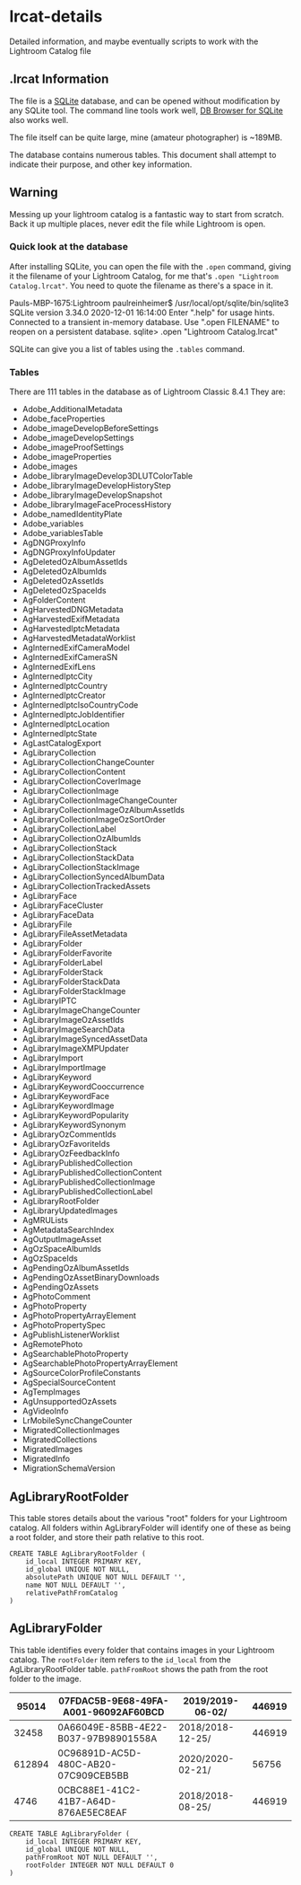 # lrcat-details
Detailed information, and maybe eventually scripts to work with the Lightroom Catalog file

## .lrcat Information

The file is a [SQLite](https://sqlite.org/index.html) database, and can be opened without modification by any SQLite tool. The command line tools work well, [DB Browser for SQLite](https://sqlitebrowser.org/) also works well. 

The file itself can be quite large, mine (amateur photographer) is ~189MB. 

The database contains numerous tables. This document shall attempt to indicate their purpose, and other key information.

## Warning

Messing up your lightroom catalog is a fantastic way to start from scratch. Back it up multiple places, never edit the file while Lightroom is open. 


### Quick look at the database

After installing SQLite, you can open the file with the `.open` command, giving it the filename of your Lightroom Catalog, for me that's `.open "Lightroom Catalog.lrcat"`. You need to quote the filename as there's a space in it. 

Pauls-MBP-1675:Lightroom paulreinheimer$ /usr/local/opt/sqlite/bin/sqlite3
SQLite version 3.34.0 2020-12-01 16:14:00
Enter ".help" for usage hints.
Connected to a transient in-memory database.
Use ".open FILENAME" to reopen on a persistent database.
sqlite> .open "Lightroom Catalog.lrcat"

SQLite can give you a list of tables using the `.tables` command. 


### Tables 

There are 111 tables in the database as of Lightroom Classic 8.4.1 They are:

 - Adobe_AdditionalMetadata
 - Adobe_faceProperties
 - Adobe_imageDevelopBeforeSettings
 - Adobe_imageDevelopSettings
 - Adobe_imageProofSettings
 - Adobe_imageProperties
 - Adobe_images
 - Adobe_libraryImageDevelop3DLUTColorTable
 - Adobe_libraryImageDevelopHistoryStep
 - Adobe_libraryImageDevelopSnapshot
 - Adobe_libraryImageFaceProcessHistory
 - Adobe_namedIdentityPlate
 - Adobe_variables
 - Adobe_variablesTable
 - AgDNGProxyInfo
 - AgDNGProxyInfoUpdater
 - AgDeletedOzAlbumAssetIds
 - AgDeletedOzAlbumIds
 - AgDeletedOzAssetIds
 - AgDeletedOzSpaceIds
 - AgFolderContent
 - AgHarvestedDNGMetadata
 - AgHarvestedExifMetadata
 - AgHarvestedIptcMetadata
 - AgHarvestedMetadataWorklist
 - AgInternedExifCameraModel
 - AgInternedExifCameraSN
 - AgInternedExifLens
 - AgInternedIptcCity
 - AgInternedIptcCountry
 - AgInternedIptcCreator
 - AgInternedIptcIsoCountryCode
 - AgInternedIptcJobIdentifier
 - AgInternedIptcLocation
 - AgInternedIptcState
 - AgLastCatalogExport
 - AgLibraryCollection
 - AgLibraryCollectionChangeCounter
 - AgLibraryCollectionContent
 - AgLibraryCollectionCoverImage
 - AgLibraryCollectionImage
 - AgLibraryCollectionImageChangeCounter
 - AgLibraryCollectionImageOzAlbumAssetIds
 - AgLibraryCollectionImageOzSortOrder
 - AgLibraryCollectionLabel
 - AgLibraryCollectionOzAlbumIds
 - AgLibraryCollectionStack
 - AgLibraryCollectionStackData
 - AgLibraryCollectionStackImage
 - AgLibraryCollectionSyncedAlbumData
 - AgLibraryCollectionTrackedAssets
 - AgLibraryFace
 - AgLibraryFaceCluster
 - AgLibraryFaceData
 - AgLibraryFile
 - AgLibraryFileAssetMetadata
 - AgLibraryFolder
 - AgLibraryFolderFavorite
 - AgLibraryFolderLabel
 - AgLibraryFolderStack
 - AgLibraryFolderStackData
 - AgLibraryFolderStackImage
 - AgLibraryIPTC
 - AgLibraryImageChangeCounter
 - AgLibraryImageOzAssetIds
 - AgLibraryImageSearchData
 - AgLibraryImageSyncedAssetData
 - AgLibraryImageXMPUpdater
 - AgLibraryImport
 - AgLibraryImportImage
 - AgLibraryKeyword
 - AgLibraryKeywordCooccurrence
 - AgLibraryKeywordFace
 - AgLibraryKeywordImage
 - AgLibraryKeywordPopularity
 - AgLibraryKeywordSynonym
 - AgLibraryOzCommentIds
 - AgLibraryOzFavoriteIds
 - AgLibraryOzFeedbackInfo
 - AgLibraryPublishedCollection
 - AgLibraryPublishedCollectionContent
 - AgLibraryPublishedCollectionImage
 - AgLibraryPublishedCollectionLabel
 - AgLibraryRootFolder
 - AgLibraryUpdatedImages
 - AgMRULists
 - AgMetadataSearchIndex
 - AgOutputImageAsset
 - AgOzSpaceAlbumIds
 - AgOzSpaceIds
 - AgPendingOzAlbumAssetIds
 - AgPendingOzAssetBinaryDownloads
 - AgPendingOzAssets
 - AgPhotoComment
 - AgPhotoProperty
 - AgPhotoPropertyArrayElement
 - AgPhotoPropertySpec
 - AgPublishListenerWorklist
 - AgRemotePhoto
 - AgSearchablePhotoProperty
 - AgSearchablePhotoPropertyArrayElement
 - AgSourceColorProfileConstants
 - AgSpecialSourceContent
 - AgTempImages
 - AgUnsupportedOzAssets
 - AgVideoInfo
 - LrMobileSyncChangeCounter
 - MigratedCollectionImages
 - MigratedCollections
 - MigratedImages
 - MigratedInfo
 - MigrationSchemaVersion


## AgLibraryRootFolder

This table stores details about the various "root" folders for your Lightroom catalog. All folders within AgLibraryFolder will identify one of these as being a root folder, and store their path relative to this root. 

```
CREATE TABLE AgLibraryRootFolder (
    id_local INTEGER PRIMARY KEY,
    id_global UNIQUE NOT NULL,
    absolutePath UNIQUE NOT NULL DEFAULT '',
    name NOT NULL DEFAULT '',
    relativePathFromCatalog
)

```

## AgLibraryFolder

This table identifies every folder that contains images in your Lightroom catalog. The `rootFolder` item refers to the `id_local` from the AgLibraryRootFolder table. `pathFromRoot` shows the path from the root folder to the image. 

**95014**|**07FDAC5B-9E68-49FA-A001-96092AF60BCD**|**2019/2019-06-02/**|**446919**
-----|-----|-----|-----
32458|0A66049E-85BB-4E22-B037-97B98901558A|2018/2018-12-25/|446919
612894|0C96891D-AC5D-480C-AB20-07C909CEB5BB|2020/2020-02-21/|56756
4746|0CBC88E1-41C2-41B7-A64D-876AE5EC8EAF|2018/2018-08-25/|446919

```
CREATE TABLE AgLibraryFolder (
    id_local INTEGER PRIMARY KEY,
    id_global UNIQUE NOT NULL,
    pathFromRoot NOT NULL DEFAULT '',
    rootFolder INTEGER NOT NULL DEFAULT 0
)
```

